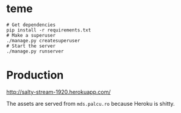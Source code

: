 # teme

```
# Get dependencies
pip install -r requirements.txt
# Make a superuser
./manage.py createsuperuser
# Start the server
./manage.py runserver
```

# Production

http://salty-stream-1920.herokuapp.com/

The assets are served from `mds.palcu.ro` because Heroku is shitty.

